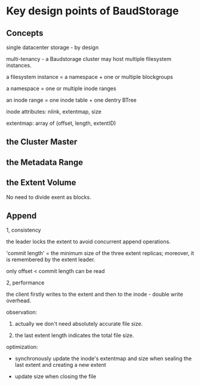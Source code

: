 # Key design points of BaudStorage

## Concepts

single datacenter storage - by design

multi-tenancy - a Baudstorage cluster may host multiple filesystem instances. 

a filesystem instance = a namespace + one or multiple blockgroups

a namespace = one or multiple inode ranges

an inode range = one inode table + one dentry BTree

inode attributes: nlink, extentmap, size

extentmap: array of (offset, length, extentID)

## the Cluster Master

## the Metadata Range

## the Extent Volume

No need to divide exent as blocks. 

## Append

1, consistency

the leader locks the extent to avoid concurrent append operations.

'commit length' = the minimum size of the three extent replicas; moreover, it is remembered by the extent leader. 

only offset < commit length can be read

2, performance

the client firstly writes to the extent and then to the inode - double write overhead. 

observation: 

1) actually we don't need absolutely accurate file size. 

2) the last extent length indicates the total file size. 

optimization: 

* synchronously update the inode's extentmap and size when sealing the last extent and creating a new extent

* update size when closing the file



